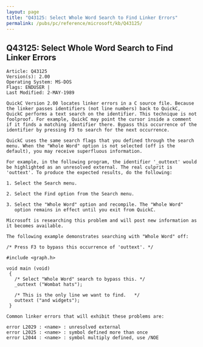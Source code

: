```yaml
---
layout: page
title: "Q43125: Select Whole Word Search to Find Linker Errors"
permalink: /pubs/pc/reference/microsoft/kb/Q43125/
---
```


## Q43125: Select Whole Word Search to Find Linker Errors

	Article: Q43125
	Version(s): 2.00
	Operating System: MS-DOS
	Flags: ENDUSER |
	Last Modified: 2-MAY-1989
	
	QuickC Version 2.00 locates linker errors in a C source file. Because
	the linker passes identifiers (not line numbers) back to QuickC,
	QuickC performs a text search on the identifier. This technique is not
	foolproof. For example, QuickC may point the cursor inside a comment
	if it finds a matching identifier there. Bypass this occurrence of the
	identifier by pressing F3 to search for the next occurrence.
	
	QuickC uses the same search flags that you defined through the search
	menu. When the "Whole Word" option is not selected (off is the
	default), you may receive superfluous information.
	
	For example, in the following program, the identifier '_outtext' would
	be highlighted as an unresolved external. The real culprit is
	'outtext'. To produce the expected results, do the following:
	
	1. Select the Search menu.
	
	2. Select the Find option from the Search menu.
	
	3. Select the "Whole Word" option and recompile. The "Whole Word"
	   option remains in effect until you exit from QuickC.
	
	Microsoft is researching this problem and will post new information as
	it becomes available.
	
	The following example demonstrates searching with "Whole Word" off:
	
	/* Press F3 to bypass this occurrence of 'outtext'. */
	
	#include <graph.h>
	
	void main (void)
	 {
	   /* Select "Whole Word" search to bypass this. */
	   _outtext ("Wombat hats");
	
	   /* This is the only line we want to find.   */
	   outtext ("and widgets");
	 }
	
	Common linker errors that will exhibit these problems are:
	
	error L2029 : <name> : unresolved external
	error L2025 : <name> : symbol defined more than once
	error L2044 : <name> : symbol multiply defined, use /NOE
